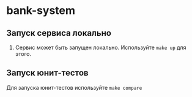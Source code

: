 # bank-system

## Запуск сервиса локально

1. Сервис может быть запущен локально. Используйте ```make up``` для этого.

## Запуск юнит-тестов

Для запуска юнит-тестов используйте ```make compare```